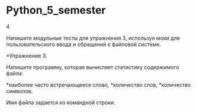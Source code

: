 # Python_5_semester

4

Напишите модульные тесты для упражнения 3, используя моки для пользовательского ввода и обращений к файловой системе.

*Упражнение 3. 

Напишите программу, которая вычисляет статистику содержимого файла: 

  *наиболее часто встречающееся слово, 
  *количество слов,
  *количество символов. 

Имя файла задается из командной строки.
